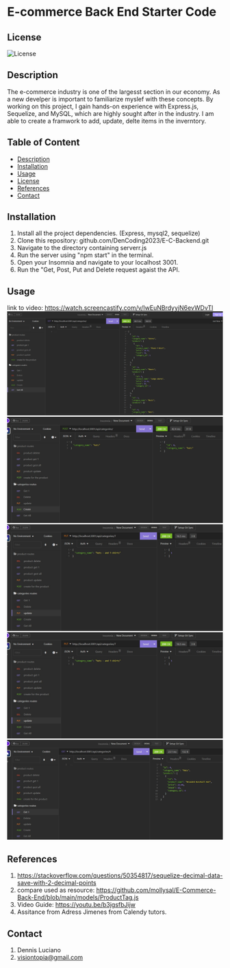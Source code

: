 # E-commerce Back End Starter Code
## License
![License](https://img.shields.io/badge/License-MIT-blue.svg)
## Description
The e-commerce industry is one of the largesst section in our economy. As a new develper is important to familiarize myslef with these concepts. 
By working on this project, I gain hands-on experience with Express.js, Sequelize, and MySQL, which are highly sought after in the industry. I am able
to create a framwork to add, update, delte items in the inverntory. 

## Table of Content
- [Description](#description)
- [Installation](#installation)
- [Usage](#usage)
- [License](#license)
- [References](#references)
- [Contact](#contact)

## Installation
1. Install all the project dependencies. (Express, mysql2, sequelize)
2. Clone this repository: github.com/DenCoding2023/E-C-Backend.git
3. Navigate to the directory containing serverr.js
4. Run the server using "npm start" in the terminal. 
5. Open your Insomnia and navigate to your localhost 3001.
6. Run the "Get, Post, Put and Delete request agaist the API.

## Usage
link to video: https://watch.screencastify.com/v/IwEuNBrdyyjN6evWDvTl
![Alt text](<images/get all.jpg>)
![Alt text](<images/create .jpg>)
![Alt text](images/update.jpg)
![Alt text](images/delete.jpg)
![Alt text](<images/get 1.jpg>)

## References

1. https://stackoverflow.com/questions/50354817/sequelize-decimal-data-save-with-2-decimal-points
2. compare used as resource: https://github.com/mollysal/E-Commerce-Back-End/blob/main/models/ProductTag.js
3. Video Guide: https://youtu.be/b3jgsfbJijw
4. Assitance from Adress Jimenes from Calendy tutors. 

## Contact
1. Dennis Luciano
2. visiontopia@gmail.com